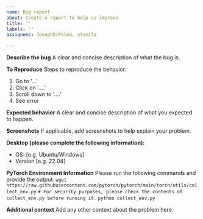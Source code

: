 ```yaml
---
name: Bug report
about: Create a report to help us improve
title: ''
labels: ''
assignees: JosephDiPalma, ntomita

---
```


**Describe the bug**
A clear and concise description of what the bug is.

**To Reproduce**
Steps to reproduce the behavior:
1. Go to '...'
2. Click on '....'
3. Scroll down to '....'
4. See error

**Expected behavior**
A clear and concise description of what you expected to happen.

**Screenshots**
If applicable, add screenshots to help explain your problem.

**Desktop (please complete the following information):**
 - OS: [e.g. Ubuntu/Windows]
 - Version [e.g. 22.04]

**PyTorch Environment Information**
Please run the following commands and provide the output:
`wget https://raw.githubusercontent.com/pytorch/pytorch/main/torch/utils/collect_env.py`
`# For security purposes, please check the contents of collect_env.py before running it.`
`python collect_env.py`

**Additional context**
Add any other context about the problem here.

